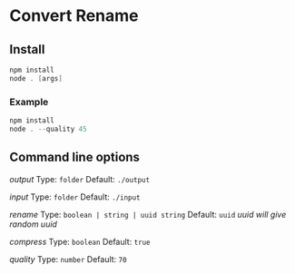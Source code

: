 # Convert Rename

## Install

```powershell
npm install
node . [args]
```

### Example

```powershell
npm install
node . --quality 45
```

## Command line options

*output*
 Type: `folder`
 Default: `./output`

*input*
 Type: `folder`
 Default: `./input`

*rename*
 Type: `boolean | string | uuid string`
 Default: `uuid` _uuid will give random uuid_

*compress*
 Type: `boolean`
 Default: `true`

*quality*
 Type: `number`
 Default: `70`



